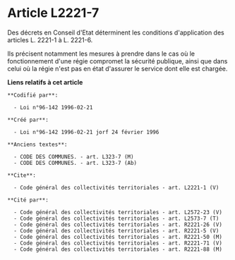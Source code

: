 # Article L2221-7

Des décrets en Conseil d'Etat déterminent les conditions d'application des articles L. 2221-1 à L. 2221-6. 

Ils précisent notamment les mesures à prendre dans le cas où le fonctionnement d'une régie compromet la sécurité publique,
ainsi que dans celui où la régie n'est pas en état d'assurer le service dont elle est chargée.

**Liens relatifs à cet article**

	**Codifié par**:

	  - Loi n°96-142 1996-02-21

	**Créé par**:

	  - Loi n°96-142 1996-02-21 jorf 24 février 1996

	**Anciens textes**:

	  - CODE DES COMMUNES. - art. L323-7 (M)
	  - CODE DES COMMUNES. - art. L323-7 (Ab)

	**Cite**:

	  - Code général des collectivités territoriales - art. L2221-1 (V)

	**Cité par**:

	  - Code général des collectivités territoriales - art. L2572-23 (V)
	  - Code général des collectivités territoriales - art. L2573-7 (T)
	  - Code général des collectivités territoriales - art. R2221-26 (V)
	  - Code général des collectivités territoriales - art. R2221-5 (V)
	  - Code général des collectivités territoriales - art. R2221-50 (M)
	  - Code général des collectivités territoriales - art. R2221-71 (V)
	  - Code général des collectivités territoriales - art. R2221-88 (M)
